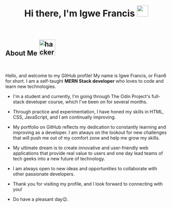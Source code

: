 <h1 align="center"><b>Hi there, I'm Igwe Francis </b><img src="https://media.giphy.com/media/hvRJCLFzcasrR4ia7z/giphy.gif" width="35"></h1>
<br />


  <h2> About Me
<img src="https://lh3.googleusercontent.com/pw/ABLVV85YaNzxXqSrEzGC-UZPqzlkcPX2r8W_jCzKabbos_2-UkuaBrVq5pjKxpEDfG0nZj6F-YtGBCsPowSEmeopCyD0ss-fg2ovyUSWYSyZ4Rkuzx-eH4NpLYXAgd8XNYM6Tsiz9XlZG5_rfxczsVctWTQ=w250-h250-s-no-gm?authuser=0" alt="hacker" style="width: 50px;">
</h2>
<br />

Hello, and welcome to my GitHub profile! My name is Igwe Francis, or Fran6 for short. I am a self-taught **MERN Stack developer** who loves to code and learn new technologies.

- I'm a student and currently, I'm going through The Odin Project's full-stack developer course, which I've been on for several months.

- Through practice and experimentation, I have honed my skills in HTML, CSS, JavaScript, and I am continually improving.

- My portfolio on GitHub reflects my dedication to constantly learning and improving as a developer. I am always on the lookout for new challenges that will push me out of my comfort zone and help me grow my skills.

- My ultimate dream is to create innovative and user-friendly web applications that provide real value to users and one day lead teams of tech geeks into a new future of technology.

- I am always open to new ideas and opportunities to collaborate with other passionate developers.

- Thank you for visiting my profile, and I look forward to connecting with you!
  
- Do have a pleasant day😉.
